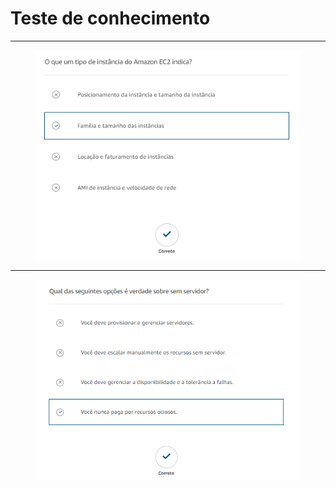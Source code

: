 # Teste de conhecimento

***

<figure><img src="../.gitbook/assets/image (31).png" alt=""><figcaption></figcaption></figure>

***

<figure><img src="../.gitbook/assets/image (32).png" alt=""><figcaption></figcaption></figure>

